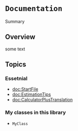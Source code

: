 # ``Documentation``

Summary

## Overview

some text


## Topics

### Essetnial

- <doc:StartFile>
- <doc:EstimationTips>
- <doc:CalculatorPlusTranslation>

<!--### Creating Sloths-->
<!---->
<!--arstarstarst-->

<!--### Care and Feeding-->
<!---->
<!--- ``Documentation``-->

### My classes in this library

- ``MyClass``

